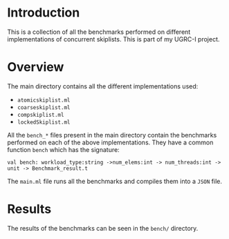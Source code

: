 # Introduction 

This is a collection of all the benchmarks performed on different implementations of concurrent skiplists. This is part of my UGRC-I project.  

# Overview

The main directory contains all the different implementations used:
- `atomicskiplist.ml`
- `coarseskiplist.ml`
- `compskiplist.ml`
- `lockedSkiplist.ml`

All the `bench_*` files present in the main directory contain the benchmarks performed on each of the above implementations. They have a common function `bench` which has the signature:
```
val bench: workload_type:string ->num_elems:int -> num_threads:int -> unit -> Benchmark_result.t
```

The `main.ml` file runs all the benchmarks and compiles them into a `JSON` file. 

# Results

The results of the benchmarks can be seen in the `bench/` directory. 
